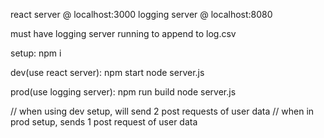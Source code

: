 react server @ localhost:3000
logging server @ localhost:8080

must have logging server running to append to log.csv

setup:
npm i

dev(use react server):
npm start
node server.js

prod(use logging server):
npm run build
node server.js

// when using dev setup, will send 2 post requests of user data
// when in prod setup, sends 1 post request of user data
